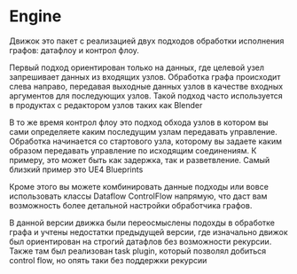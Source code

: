 # Engine

Движок это пакет с реализацией двух подходов обработки
исполнения графов: датафлоу и контрол флоу.

Первый подход ориентирован только на данных, где целевой узел запрешивает данных из входящих узлов. Обработка графа происходит слева направо, передавая выходные данных узлов в качестве входных аргументов для последующих узлов.
Такой подход часто используется в продуктах с редактором узлов таких как Blender

В то же время контрол флоу это подход обхода узлов в котором вы сами определяете каким последущим узлам передавать управление. Обработка начинается со стартового узла, которому вы задаете каким образом передавать управление по исходящим соединениям. К примеру, это может быть как задержка, так и разветвление. Самый близкий пример это UE4 Blueprints

Кроме этого  вы можете комбинировать данные подходы или вовсе использовать классы Dataflow ControlFlow напрямую, что даст вам возможность более детальной настройки обработчика графов.

В данной версии движка были переосмыслены подохды в обработке графа и учтены недостатки предыдущей версии, где изначально движок был ориентирован на строгий датафлов без возможности рекурсии. Также там был реализован task plugin, который позволял добиться control flow, но опять таки без поддержки рекурсии

